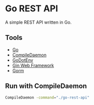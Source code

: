 # Go REST API

A simple REST API written in Go.

## Tools

- [Go](https://go.dev/)
- [CompileDaemon](https://github.com/githubnemo/CompileDaemon)
- [GoDotEnv](https://github.com/joho/godotenv)
- [Gin Web Framework](https://gin-gonic.com/)
- [Gorm](https://gorm.io/)

## Run with CompileDaemon

```sh
CompileDaemon -command="./go-rest-api"
```
